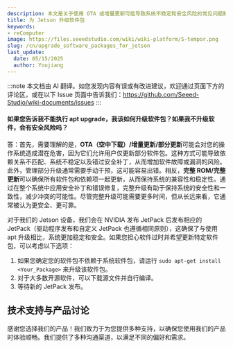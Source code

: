 ```yaml
---
description: 本文是关于使用 OTA 或增量更新可能导致系统不稳定和安全风险的常见问题解答，因此建议执行完整的 ROM 更新以维护系统的安全性和稳定性，避免部分更新。
title: 为 Jetson 升级软件包
keywords:
- reComputer
image: https://files.seeedstudio.com/wiki/wiki-platform/S-tempor.png
slug: /cn/upgrade_software_packages_for_jetson
last_update:
  date: 05/15/2025
  author: Youjiang
---
```

:::note
本文档由 AI 翻译。如您发现内容有误或有改进建议，欢迎通过页面下方的评论区，或在以下 Issue 页面中告诉我们：https://github.com/Seeed-Studio/wiki-documents/issues
:::

#### 如果您告诉我不能执行 apt upgrade，我该如何升级软件包？如果我不升级软件，会有安全风险吗？

答：首先，需要理解的是，**OTA（空中下载）/增量更新/部分更新**可能会对您的操作系统造成潜在危害，因为它们允许用户仅更新部分软件包。这种方式可能导致依赖关系不匹配、系统不稳定以及错过安全补丁，从而增加软件故障或漏洞的风险。此外，管理部分升级通常需要手动干预，这可能容易出错。相反，**完整 ROM/完整更新**可以确保所有软件包和依赖项一起更新，从而保持系统的兼容性和稳定性。通过在整个系统中应用安全补丁和错误修复，完整升级有助于保持系统的安全性和一致性，减少冲突的可能性。尽管完整升级可能需要更多时间，但从长远来看，它通常被认为更安全、更可靠。

对于我们的 Jetson 设备，我们会在 NVIDIA 发布 JetPack 后发布相应的 JetPack（驱动程序发布和自定义 JetPack 也遵循相同原则），这确保了与使用 apt 升级相比，系统更加稳定和安全。如果您担心软件过时并希望更新特定软件包，可以考虑以下选项：

1. 如果您确定您的软件包不依赖于系统软件包，请运行 `sudo apt-get install <Your_Package>` 来升级该软件包。
2. 对于大多数开源软件，可以下载源文件并自行编译。
3. 等待新的 JetPack 发布。

## 技术支持与产品讨论

感谢您选择我们的产品！我们致力于为您提供多种支持，以确保您使用我们的产品时体验顺畅。我们提供了多种沟通渠道，以满足不同的偏好和需求。

<div class="button_tech_support_container">
<a href="https://forum.seeedstudio.com/" class="button_forum"></a> 
<a href="https://www.seeedstudio.com/contacts" class="button_email"></a>
</div>

<div class="button_tech_support_container">
<a href="https://discord.gg/eWkprNDMU7" class="button_discord"></a> 
<a href="https://github.com/Seeed-Studio/wiki-documents/discussions/69" class="button_discussion"></a>
</div>